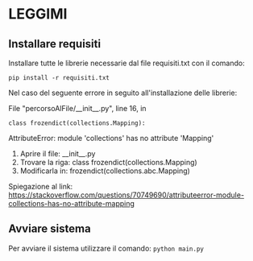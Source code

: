 # LEGGIMI

## Installare requisiti
Installare tutte le librerie necessarie dal file requisiti.txt con il comando:

```pip install -r requisiti.txt```

Nel caso del seguente errore in seguito all'installazione delle librerie:

  File "percorsoAlFile/\_\_init_\_\.py", line 16, in <module>
  
    class frozendict(collections.Mapping):
  
AttributeError: module 'collections' has no attribute 'Mapping'

1. Aprire il file: \_\_init_\_\.py
2. Trovare la riga: class frozendict(collections.Mapping)
3. Modificarla in: frozendict(collections.abc.Mapping)

Spiegazione al link: https://stackoverflow.com/questions/70749690/attributeerror-module-collections-has-no-attribute-mapping

## Avviare sistema
  Per avviare il sistema utilizzare il comando:
  ```python main.py```

